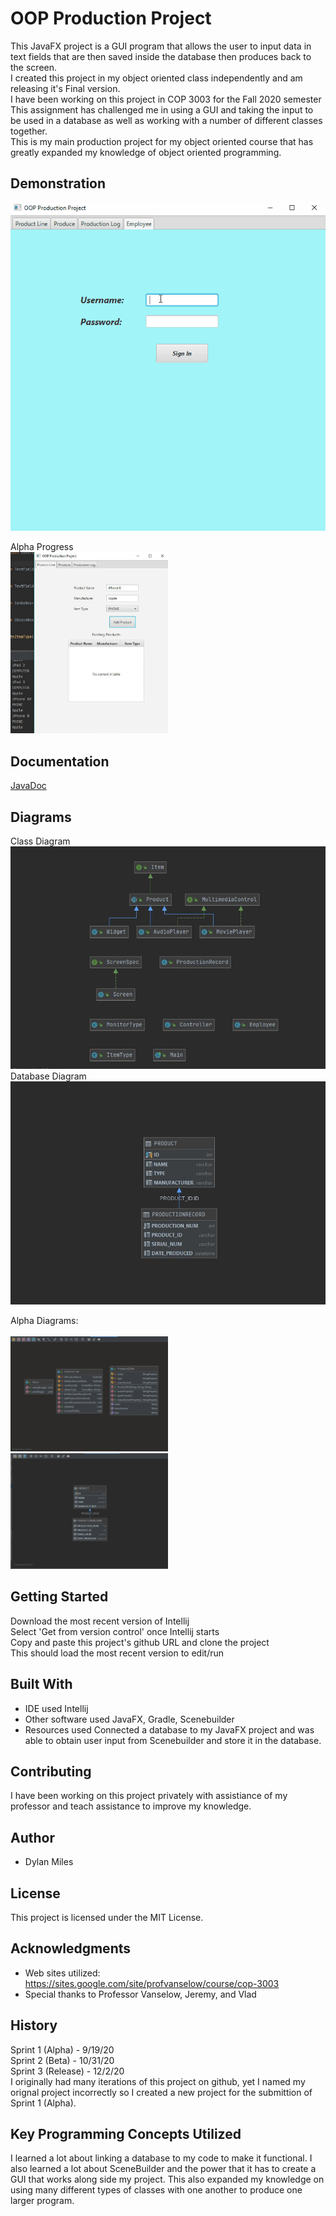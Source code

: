 # OOP Production Project

This JavaFX project is a GUI program that allows the user to input data in text fields that are then saved inside the database then produces back to the screen.<br />
I created this project in my object oriented class independently and am releasing it's Final version.<br />
I have been working on this project in COP 3003 for the Fall 2020 semester<br />
This assignment has challenged me in using a GUI and taking the input to be used in a database as well as working with a number of different classes together.<br />
This is my main production project for my object oriented course that has greatly expanded my knowledge of object oriented programming.<br />

## Demonstration


![Sample GIF](Production_Project_GIF.gif) <br />

Alpha Progress <br />
<img src="AlphaPic-1.png" height="50%" width="50%">

## Documentation

[JavaDoc](https://dmiless.github.io/OOPProductionProject/index.html)


## Diagrams

Class Diagram <br />
![Sample Image](FinalClassDiagrams.JPG) <br />
Database Diagram <br />
![Image 2](FinalDatabaseDiagram.JPG) <br />

Alpha Diagrams: <br />
<br />
<img src="Alpha-1.png" height="50%" width="50%">
<br />
<img src="alphaDatabase-1.png" height="50%" width="50%">

## Getting Started

Download the most recent version of Intellij <br />
Select 'Get from version control' once Intellij starts <br />
Copy and paste this project's github URL and clone the project <br />
This should load the most recent version to edit/run <br />

## Built With

* IDE used Intellij 
* Other software used JavaFX, Gradle, Scenebuilder 
* Resources used  Connected a database to my JavaFX project and was able to obtain user input from Scenebuilder and store it in the database. 

## Contributing

I have been working on this project privately with assistiance of my professor and teach assistance to improve my knowledge. 

## Author

* Dylan Miles 

## License

This project is licensed under the MIT License.

## Acknowledgments

* Web sites utilized: https://sites.google.com/site/profvanselow/course/cop-3003
* Special thanks to Professor Vanselow, Jeremy, and Vlad 

## History
Sprint 1 (Alpha) - 9/19/20 <br />
Sprint 2 (Beta) - 10/31/20 <br />
Sprint 3 (Release) - 12/2/20 <br />
I originally had many iterations of this project on github, yet I named my orignal project incorrectly so I created a new project for the submittion of Sprint 1 (Alpha).

## Key Programming Concepts Utilized

I learned a lot about linking a database to my code to make it functional. I also learned a lot about SceneBuilder and the power that it has to create a GUI that works along side my project. This also expanded my knowledge on using many different types of classes with one another to produce one larger program. 


